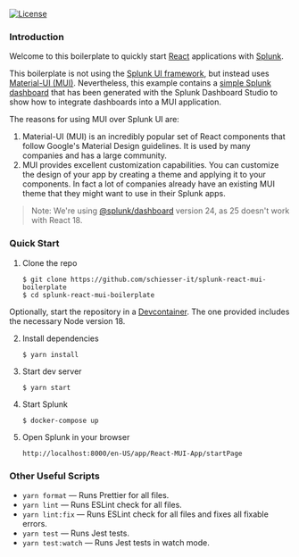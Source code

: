 [![License](https://img.shields.io/badge/License-MIT-blue.svg)](https://opensource.org/licenses/MIT)

### Introduction

Welcome to this boilerplate to quickly start [React](https://react.dev/) applications with [Splunk](https://www.splunk.com/).

This boilerplate is not using the [Splunk UI framework](https://splunkui.splunk.com/home), but instead uses [Material-UI (MUI)](https://mui.com/).
Nevertheless, this example contains a [simple Splunk dashboard](src/main/webapp/pages/app/src/dashboards/def1.json) that has been generated with the Splunk Dashboard Studio to show how to integrate dashboards into a MUI application.

The reasons for using MUI over Splunk UI are:

1.  Material-UI (MUI) is an incredibly popular set of React components that follow Google's Material Design guidelines. It is used by many companies and has a large community.
2.  MUI provides excellent customization capabilities. You can customize the design of your app by creating a theme and applying it to your components. In fact a lot of companies already have an existing MUI theme that they might want to use in their Splunk apps.

> Note: We're using [@splunk/dashboard](https://splunkui.splunk.com/Packages/dashboard-docs/) version 24, as 25 doesn't work with React 18. 

### Quick Start

1.  Clone the repo

        $ git clone https://github.com/schiesser-it/splunk-react-mui-boilerplate
        $ cd splunk-react-mui-boilerplate

Optionally, start the repository in a [Devcontainer](https://code.visualstudio.com/docs/devcontainers/containers). The one provided includes the necessary Node version 18.

2.  Install dependencies

        $ yarn install

3.  Start dev server

        $ yarn start

4.  Start Splunk

        $ docker-compose up

5.  Open Splunk in your browser

        http://localhost:8000/en-US/app/React-MUI-App/startPage

### Other Useful Scripts

- `yarn format` — Runs Prettier for all files.
- `yarn lint` — Runs ESLint check for all files.
- `yarn lint:fix` — Runs ESLint check for all files and fixes all fixable errors.
- `yarn test` — Runs Jest tests.
- `yarn test:watch` — Runs Jest tests in watch mode.